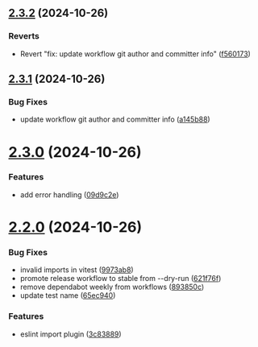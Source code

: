 ## [2.3.2](https://github.com/ruchernchong/number-format/compare/v2.3.1...v2.3.2) (2024-10-26)


### Reverts

* Revert "fix: update workflow git author and committer info" ([f560173](https://github.com/ruchernchong/number-format/commit/f560173d95d4a25e7bc270b23928b4ab1923e9d8))

## [2.3.1](https://github.com/ruchernchong/number-format/compare/v2.3.0...v2.3.1) (2024-10-26)


### Bug Fixes

* update workflow git author and committer info ([a145b88](https://github.com/ruchernchong/number-format/commit/a145b88cc3c6fc14a5bdc2cd3e56d83ba928989b))

# [2.3.0](https://github.com/ruchernchong/number-format/compare/v2.2.0...v2.3.0) (2024-10-26)


### Features

* add error handling ([09d9c2e](https://github.com/ruchernchong/number-format/commit/09d9c2e6a33e1472b92b64c97560ff363626f952))

# [2.2.0](https://github.com/ruchernchong/number-format/compare/v2.1.0...v2.2.0) (2024-10-26)

### Bug Fixes

- invalid imports in vitest ([9973ab8](https://github.com/ruchernchong/number-format/commit/9973ab867c7c84ed4a5b7f49fe8da23ae9b33749))
- promote release workflow to stable from --dry-run ([621f76f](https://github.com/ruchernchong/number-format/commit/621f76f02072c06ae00cbc412c8e1300c8c07d83))
- remove dependabot weekly from workflows ([893850c](https://github.com/ruchernchong/number-format/commit/893850c65dd3c6caac052c3ffbc683b7c97bee07))
- update test name ([65ec940](https://github.com/ruchernchong/number-format/commit/65ec94079fb66f0530401bdca496f0ebb90f32e0))

### Features

- eslint import plugin ([3c83889](https://github.com/ruchernchong/number-format/commit/3c83889e503b528092043893c276b1a5d61f6293))
